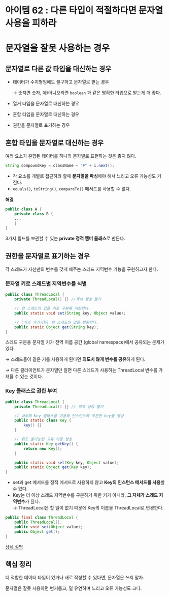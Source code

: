 # 아이템 62 : 다른 타입이 적절하다면 문자열 사용을 피하라

# 문자열을 잘못 사용하는 경우

## 문자열로 다른 값 타입을 대신하는 경우

- 데이터가 수치형임에도 불구하고 문자열로 받는 경우
    
    → 숫자면 숫자, 예/아니오라면 `boolean` 과 같은 명확한 타입으로 받는게 더 좋다.
    
- 열거 타입을 문자열로 대신하는 경우
- 혼합 타입을 문자열로 대신하는 경우
- 권한을 문자열로 표기하는 경우

## 혼합 타입을 문자열로 대신하는 경우

여러 요소가 혼합된 데이터를 하나의 문자열로 표현하는 것은 좋지 않다.

```java
String compoundKey = className + "#" + i.next();
```

- 각 요소를 개별로 접근하려 할때 **문자열을 파싱**해야 해서 느리고 오류 가능성도 커진다.
- `equals()`, `toString()`, `compareTo()` 메서드를 사용할 수 없다.

**해결**

```java
public class A {
	private class B {
    ...
    }
}
```

3가지 필드를 보관할 수 있는 **private 정적 멤버 클래스**로 만든다.

## 권한을 문자열로 표기하는 경우

각 스레드가 자신만의 변수를 갖게 해주는 스레드 지역변수 기능을 구현하고자 한다.

### 문자열 키로 스레드별 지역변수를 식별

```java
public class ThreadLocal {
    private ThreadLocal() {} //객체 생성 불가

    // 현 스레드의 값을 키로 구분해 저장한다.
    public static void set(String key, Object value);

    // (키가 가리키는) 현 스레드의 값을 반환한다.
    public static Object get(String key);
}
```

스레드 구분용 문자열 키가 전역 이름 공간 (global namespace)에서 공유되는 문제가 있다.

→ 스레드들이 같은 키를 사용하게 된다면 **의도치 않게 변수를 공유**하게 된다. 

→ 다른 클라이언트가 문자열만 알면 다른 스레드가 사용하는 ThreadLocal 변수를 가져올 수 있는 것이다.

### **Key 클래스로 권한 부여**

```java
public class ThreadLocal {
    private ThreadLocal() {} // 객체 생성 불가

	// 내부의 Key 클래스를 이용해 인스턴스에 무관한 key를 생성
    public static class Key {
        key() {}
    }

    // 위조 불가능한 고유 키를 생성
    public static Key getKey() {
        return new Key();
    }

    public static void set(Key key, Object value);
    public static Object get(Key key);
}
```

- set과 get 메서드를 정적 메서드로 사용하지 않고 **Key의 인스턴스 메서드를 사용**할 수 있다.
- Key는 더 이상 스레드 지역변수를 구분하기 위한 키가 아니라, **그 자체가 스레드 지역변수**가 된다. <br>
→ ThreadLocal은 할 일이 없기 때문에 Key의 이름을 ThreadLocal로 변경한다.

```java
public final class ThreadLocal {
    public ThreadLocal();
    public void set(Object value);
    public Object get();
}
```

[상세 설명](https://jake-seo-dev.tistory.com/544)

## 핵심 정리

더 적합한 데이터 타입이 있거나 새로 작성할 수 있다면, 문자열은 쓰지 말자. 

문자열은 잘못 사용하면 번거롭고, 덜 유연하며 느리고 오류 가능성도 크다.
